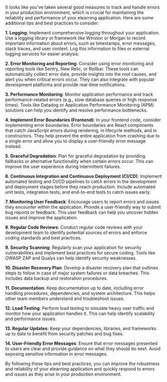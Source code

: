 It looks like you've taken several good measures to track and handle errors in your production environment, which is crucial for maintaining the reliability and performance of your elearning application. Here are some additional tips and best practices to consider:

**1. Logging**: Implement comprehensive logging throughout your application. Use a logging library or framework like Winston or Morgan to record important information about errors, such as timestamps, error messages, stack traces, and user context. Log this information to files or external logging services for easier analysis.

**2. Error Monitoring and Reporting**: Consider using error monitoring and reporting tools like Sentry, New Relic, or Rollbar. These tools can automatically collect error data, provide insights into the root causes, and alert you when critical errors occur. They can also integrate with popular development platforms and provide real-time notifications.

**3. Performance Monitoring**: Monitor application performance and track performance-related errors (e.g., slow database queries or high response times). Tools like Datadog or Application Performance Monitoring (APM) solutions can help you identify and resolve performance bottlenecks.

**4. Implement Error Boundaries (Frontend)**: In your frontend code, consider implementing error boundaries. Error boundaries are React components that catch JavaScript errors during rendering, in lifecycle methods, and in constructors. They help prevent the entire application from crashing due to a single error and allow you to display a user-friendly error message instead.

**5. Graceful Degradation**: Plan for graceful degradation by providing fallbacks or alternative functionality when certain errors occur. This can improve the user experience during intermittent failures.

**6. Continuous Integration and Continuous Deployment (CI/CD)**: Implement automated testing and CI/CD pipelines to catch errors in the development and deployment stages before they reach production. Include automated unit tests, integration tests, and end-to-end tests to catch issues early.

**7. Monitoring User Feedback**: Encourage users to report errors and issues they encounter within the application. Provide a user-friendly way to submit bug reports or feedback. This user feedback can help you uncover hidden issues and improve the application.

**8. Regular Code Reviews**: Conduct regular code reviews with your development team to identify potential sources of errors and enforce coding standards and best practices.

**9. Security Scanning**: Regularly scan your application for security vulnerabilities and implement best practices for secure coding. Tools like OWASP ZAP and Qualys can help identify security weaknesses.

**10. Disaster Recovery Plan**: Develop a disaster recovery plan that outlines steps to follow in case of major system failures or data breaches. This includes data backup and restoration procedures.

**11. Documentation**: Keep documentation up to date, including error handling procedures, dependencies, and system architecture. This helps other team members understand and troubleshoot issues.

**12. Load Testing**: Perform load testing to simulate heavy user traffic and monitor how your application handles it. This can help identify scalability and performance issues.

**13. Regular Updates**: Keep your dependencies, libraries, and frameworks up to date to benefit from security patches and bug fixes.

**14. User-Friendly Error Messages**: Ensure that error messages presented to users are clear and provide guidance on what they should do next. Avoid exposing sensitive information in error messages.

By following these tips and best practices, you can improve the robustness and reliability of your elearning application and quickly respond to errors and issues as they arise in your production environment.


